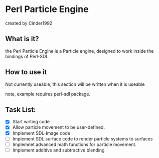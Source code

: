 Perl Particle Engine
====================
created by Cinder1992


What is it?
-----------
the Perl Particle Engine is a Particle engine, designed to work inside the bindings of Perl-SDL.

How to use it
-----------
Not currently useable, this section will be written when it is useable

note, example requires perl-sdl package.

Task List:
---------
- [x] Start writing code
- [x] Allow particle movement to be user-defined.
- [x] Implement SDL-Image code
- [ ] Implement SDL surface code to render particle systems to surfaces
- [ ] Implemnet advanced math functions for particle movement.
- [ ] Implement additive and subtractive blending
